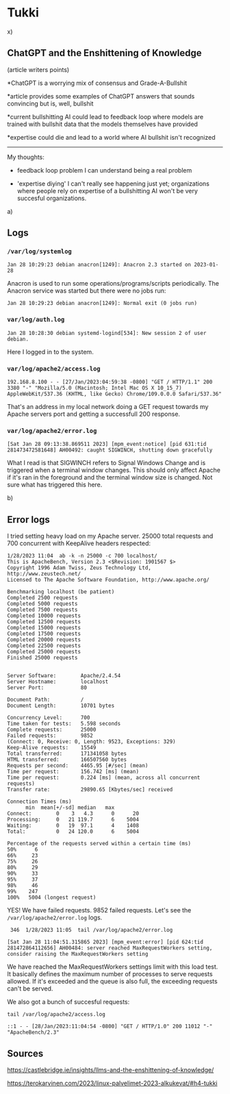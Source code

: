 # Tukki

x)

## ChatGPT and the Enshittening of Knowledge

(article writers points)

*ChatGPT is a worrying mix of consensus and Grade-A-Bullshit

*article provides some examples of ChatGPT answers that sounds convincing but is, well, bullshit

*current bullshitting AI could lead to feedback loop where models are trained with bullshit data that the models themselves have provided

*expertise could die and lead to a world where AI bullshit isn't recognized

__________________

My thoughts:

* feedback loop problem I can understand being a real problem

* 'expertise diying' I can't really see happening just yet; organizations where people rely on expertise of a bullshitting AI won't be very succesful organizations. 



a)

## Logs

### `/var/log/systemlog`

	Jan 28 10:29:23 debian anacron[1249]: Anacron 2.3 started on 2023-01-28

Anacron is used to run some operations/programs/scripts periodically. The Anacron service was started but there were no jobs run:

	Jan 28 10:29:23 debian anacron[1249]: Normal exit (0 jobs run)

### `var/log/auth.log`

	Jan 28 10:28:30 debian systemd-logind[534]: New session 2 of user debian.

Here I logged in to the system.

### `var/log/apache2/access.log`

	192.168.8.100 - - [27/Jan/2023:04:59:38 -0800] "GET / HTTP/1.1" 200 3380 "-" "Mozilla/5.0 (Macintosh; Intel Mac OS X 10_15_7) AppleWebKit/537.36 (KHTML, like Gecko) Chrome/109.0.0.0 Safari/537.36"

That's an address in my local network doing a GET request towards my Apache servers port and getting a successfull 200 response.

### `var/log/apache2/error.log`

	[Sat Jan 28 09:13:38.869511 2023] [mpm_event:notice] [pid 631:tid 281473472581648] AH00492: caught SIGWINCH, shutting down gracefully

What I read is that SIGWINCH refers to Signal Windows Change and is triggered when a terminal window changes. This should only affect Apache if it's ran in the foreground and the terminal window size is changed. Not sure what has triggered this here.

b)



## Error logs

I tried setting heavy load on my Apache server. 25000 total requests and 700 concurrent with KeepAlive headers respected:

	1/28/2023 11:04  ab -k -n 25000 -c 700 localhost/
	This is ApacheBench, Version 2.3 <$Revision: 1901567 $>
	Copyright 1996 Adam Twiss, Zeus Technology Ltd, http://www.zeustech.net/
	Licensed to The Apache Software Foundation, http://www.apache.org/

	Benchmarking localhost (be patient)
	Completed 2500 requests
	Completed 5000 requests
	Completed 7500 requests
	Completed 10000 requests
	Completed 12500 requests
	Completed 15000 requests
	Completed 17500 requests
	Completed 20000 requests
	Completed 22500 requests
	Completed 25000 requests
	Finished 25000 requests


	Server Software:        Apache/2.4.54
	Server Hostname:        localhost
	Server Port:            80

	Document Path:          /
	Document Length:        10701 bytes

	Concurrency Level:      700
	Time taken for tests:   5.598 seconds
	Complete requests:      25000
	Failed requests:        9852
	(Connect: 0, Receive: 0, Length: 9523, Exceptions: 329)
	Keep-Alive requests:    15549
	Total transferred:      171341058 bytes
	HTML transferred:       166507560 bytes
	Requests per second:    4465.95 [#/sec] (mean)
	Time per request:       156.742 [ms] (mean)
	Time per request:       0.224 [ms] (mean, across all concurrent requests)
	Transfer rate:          29890.65 [Kbytes/sec] received

	Connection Times (ms)
	      min  mean[+/-sd] median   max
	Connect:        0    3   4.3      0      20
	Processing:     0   21 119.7      6    5004
	Waiting:        0   19  97.1      4    1408
	Total:          0   24 120.0      6    5004

	Percentage of the requests served within a certain time (ms)
	50%      6
	66%     23
	75%     26
	80%     29
	90%     33
	95%     37
	98%     46
	99%    247
	100%   5004 (longest request)

YES! We have failed requests. 9852 failed requests. Let's see the `/var/log/apache2/error.log` logs.

	 346  1/28/2023 11:05  tail /var/log/apache2/error.log
	
	[Sat Jan 28 11:04:51.315865 2023] [mpm_event:error] [pid 624:tid 281472864112656] AH00484: server reached MaxRequestWorkers setting, consider raising the MaxRequestWorkers setting

We have reached the MaxRequestWorkers settings limit with this load test. It basically defines the maximum number of processes to serve requests allowed. If it's exceeded and the queue is also full, the exceeding requests can't be served.

We also got a bunch of succesful requests:

	tail /var/log/apache2/access.log

	::1 - - [28/Jan/2023:11:04:54 -0800] "GET / HTTP/1.0" 200 11012 "-" "ApacheBench/2.3"



## Sources

https://castlebridge.ie/insights/llms-and-the-enshittening-of-knowledge/

https://terokarvinen.com/2023/linux-palvelimet-2023-alkukevat/#h4-tukki

